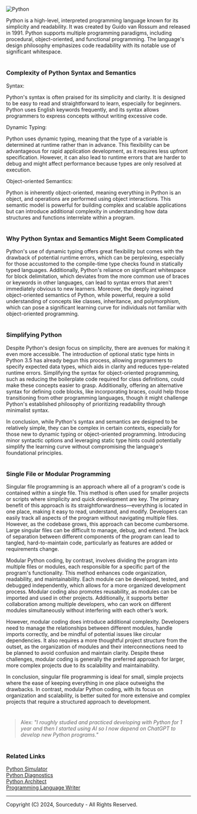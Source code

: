 ![Python](https://github.com/sourceduty/Python/assets/123030236/6241a66e-dc5b-4052-9c79-c3fb47e263fb)

Python is a high-level, interpreted programming language known for its simplicity and readability. It was created by Guido van Rossum and released in 1991. Python supports multiple programming paradigms, including procedural, object-oriented, and functional programming. The language's design philosophy emphasizes code readability with its notable use of significant whitespace.

#
### Complexity of Python Syntax and Semantics

Syntax:

Python's syntax is often praised for its simplicity and clarity. It is designed to be easy to read and straightforward to learn, especially for beginners. Python uses English keywords frequently, and its syntax allows programmers to express concepts without writing excessive code.

Dynamic Typing:

Python uses dynamic typing, meaning that the type of a variable is determined at runtime rather than in advance. This flexibility can be advantageous for rapid application development, as it requires less upfront specification. However, it can also lead to runtime errors that are harder to debug and might affect performance because types are only resolved at execution.

Object-oriented Semantics:

Python is inherently object-oriented, meaning everything in Python is an object, and operations are performed using object interactions. This semantic model is powerful for building complex and scalable applications but can introduce additional complexity in understanding how data structures and functions interrelate within a program.

#
### Why Python Syntax and Semantics Might Seem Complicated

Python's use of dynamic typing offers great flexibility but comes with the drawback of potential runtime errors, which can be perplexing, especially for those accustomed to the compile-time type checks found in statically typed languages. Additionally, Python's reliance on significant whitespace for block delimitation, which deviates from the more common use of braces or keywords in other languages, can lead to syntax errors that aren't immediately obvious to new learners. Moreover, the deeply ingrained object-oriented semantics of Python, while powerful, require a solid understanding of concepts like classes, inheritance, and polymorphism, which can pose a significant learning curve for individuals not familiar with object-oriented programming.

#
### Simplifying Python

Despite Python's design focus on simplicity, there are avenues for making it even more accessible. The introduction of optional static type hints in Python 3.5 has already begun this process, allowing programmers to specify expected data types, which aids in clarity and reduces type-related runtime errors. Simplifying the syntax for object-oriented programming, such as reducing the boilerplate code required for class definitions, could make these concepts easier to grasp. Additionally, offering an alternative syntax for defining code blocks, like incorporating braces, could help those transitioning from other programming languages, though it might challenge Python's established philosophy of prioritizing readability through minimalist syntax.

In conclusion, while Python's syntax and semantics are designed to be relatively simple, they can be complex in certain contexts, especially for those new to dynamic typing or object-oriented programming. Introducing minor syntactic options and leveraging static type hints could potentially simplify the learning curve without compromising the language's foundational principles.

#
### Single File or Modular Programming

Singular file programming is an approach where all of a program's code is contained within a single file. This method is often used for smaller projects or scripts where simplicity and quick development are key. The primary benefit of this approach is its straightforwardness—everything is located in one place, making it easy to read, understand, and modify. Developers can easily track all aspects of the program without navigating multiple files. However, as the codebase grows, this approach can become cumbersome. Large singular files can be difficult to manage, debug, and extend. The lack of separation between different components of the program can lead to tangled, hard-to-maintain code, particularly as features are added or requirements change.

Modular Python coding, by contrast, involves dividing the program into multiple files or modules, each responsible for a specific part of the program's functionality. This method enhances code organization, readability, and maintainability. Each module can be developed, tested, and debugged independently, which allows for a more organized development process. Modular coding also promotes reusability, as modules can be imported and used in other projects. Additionally, it supports better collaboration among multiple developers, who can work on different modules simultaneously without interfering with each other’s work.

However, modular coding does introduce additional complexity. Developers need to manage the relationships between different modules, handle imports correctly, and be mindful of potential issues like circular dependencies. It also requires a more thoughtful project structure from the outset, as the organization of modules and their interconnections need to be planned to avoid confusion and maintain clarity. Despite these challenges, modular coding is generally the preferred approach for larger, more complex projects due to its scalability and maintainability.

In conclusion, singular file programming is ideal for small, simple projects where the ease of keeping everything in one place outweighs the drawbacks. In contrast, modular Python coding, with its focus on organization and scalability, is better suited for more extensive and complex projects that require a structured approach to development.

#
> Alex: *"I roughly studied and practiced developing with Python for 1 year and then I started using AI so I now depend on ChatGPT to develop new Python programs."*
#
### Related Links

[Python Simulator](https://chat.openai.com/g/g-NLUSBfccY-python-simulator)
<br>
[Python Diagnostics](https://chat.openai.com/g/g-NnT93PRw6-python-diagnostics)
<br>
[Python Architect](https://chat.openai.com/g/g-ltK2f7Fkk-python-architect)
<br>
[Programming Language Writer](https://github.com/sourceduty/Programming_Language_Writer)

***
Copyright (C) 2024, Sourceduty - All Rights Reserved.
